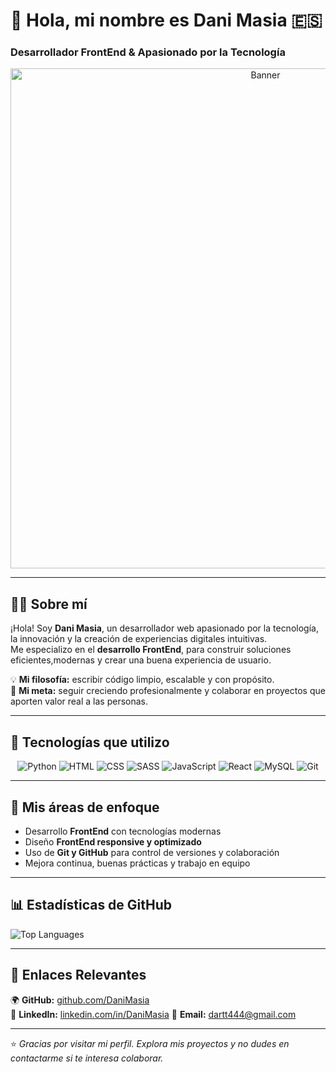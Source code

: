 # 👋 Hola, mi nombre es Dani Masia 🇪🇸

### Desarrollador FrontEnd & Apasionado por la Tecnología

<div align="center">
  <img src="https://img.freepik.com/fotos-premium/digitaltechnisches-futuristisches-banner-mit-schaltkreisleitungen_327072-24715.jpg" alt="Banner" width="800"/>
</div>

---

## 🧑‍💻 Sobre mí
¡Hola! Soy **Dani Masia**, un desarrollador web apasionado por la tecnología, la innovación y la creación de experiencias digitales intuitivas.  
Me especializo en el **desarrollo FrontEnd**, para construir soluciones eficientes,modernas y crear una buena experiencia de usuario.

💡 **Mi filosofía:** escribir código limpio, escalable y con propósito.  
🚀 **Mi meta:** seguir creciendo profesionalmente y colaborar en proyectos que aporten valor real a las personas.

---

## 🧰 Tecnologías que utilizo

<div align="center">

![Python](https://img.shields.io/badge/PYTHON-3776AB?style=for-the-badge&logo=python&logoColor=white)
![HTML](https://img.shields.io/badge/HTML5-E34F26?style=for-the-badge&logo=html5&logoColor=white)
![CSS](https://img.shields.io/badge/CSS3-1572B6?style=for-the-badge&logo=css3&logoColor=white)
![SASS](https://img.shields.io/badge/SASS-CC6699?style=for-the-badge&logo=sass&logoColor=white)
![JavaScript](https://img.shields.io/badge/JAVASCRIPT-F7DF1E?style=for-the-badge&logo=javascript&logoColor=black)
![React](https://img.shields.io/badge/REACT-61DAFB?style=for-the-badge&logo=react&logoColor=black)
![MySQL](https://img.shields.io/badge/MYSQL-4479A1?style=for-the-badge&logo=mysql&logoColor=white)
![Git](https://img.shields.io/badge/GIT-F05032?style=for-the-badge&logo=git&logoColor=white)

</div>

---

## 💼 Mis áreas de enfoque
- Desarrollo **FrontEnd** con tecnologías modernas  
- Diseño **FrontEnd responsive y optimizado**  
- Uso de **Git y GitHub** para control de versiones y colaboración  
- Mejora continua, buenas prácticas y trabajo en equipo  

---

## 📊 Estadísticas de GitHub
![Top Languages](https://github-readme-stats.vercel.app/api/top-langs/?username=DaniMasia&layout=compact&theme=react&hide_border=true)

---

## 🔗 Enlaces Relevantes
🌍 **GitHub:** [github.com/DaniMasia](https://github.com/DaniMasia)  
💼 **LinkedIn:** [linkedin.com/in/DaniMasia](#) 
📧 **Email:** dartt444@gmail.com 

---

⭐ *Gracias por visitar mi perfil. Explora mis proyectos y no dudes en contactarme si te interesa colaborar.*
